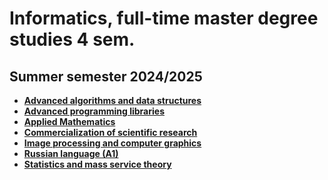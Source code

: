 # Informatics, full-time master degree studies 4 sem.
## Summer semester 2024/2025
 - **[Advanced algorithms and data structures](/Studies/Advanced-algorithms-and-data-structures/)** 
 - **[Advanced programming libraries](/Studies/Advanced-programming-libraries/)**
 - **[Applied Mathematics](/Studies/Applied-Mathematics/)**
 - **[Commercialization of scientific research](/Studies/Commercialization-of-scientific-research/)**
 - **[Image processing and computer graphics](/Studies/Image-processing-and-computer-graphics/)**
 - **[Russian language (A1)](/Studies/Russian-language-(A1)/)**
 - **[Statistics and mass service theory](/Studies/Statistics-and-mass-service-theory/)**
